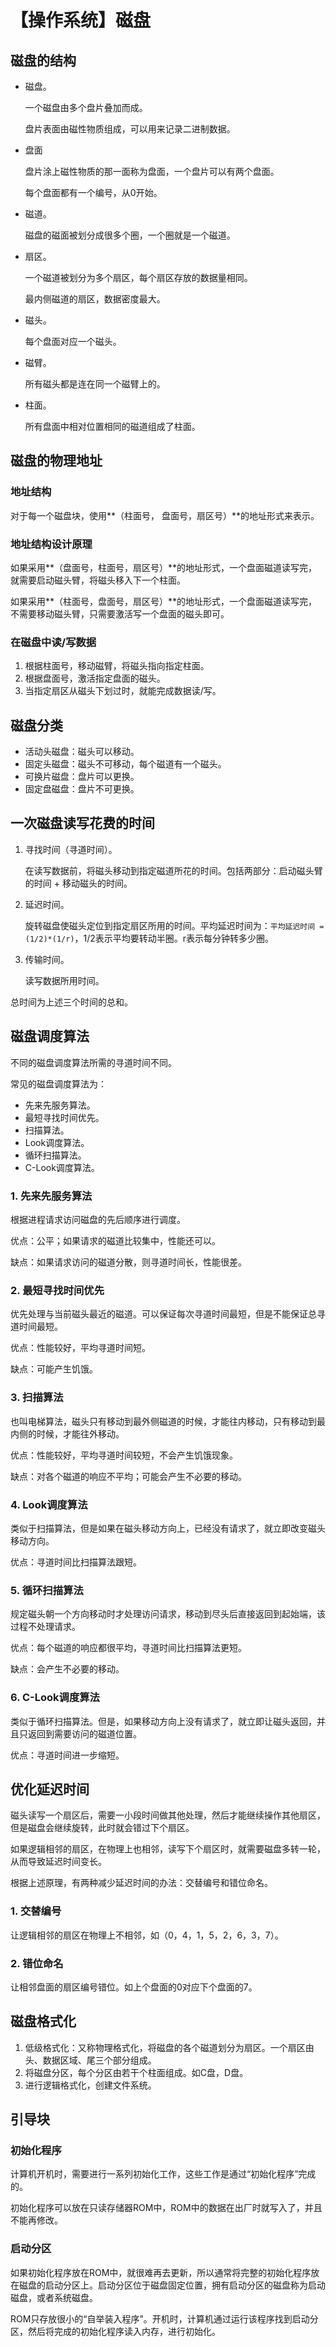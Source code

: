 # 【操作系统】磁盘


## 磁盘的结构

- 磁盘。

  一个磁盘由多个盘片叠加而成。

  盘片表面由磁性物质组成，可以用来记录二进制数据。

- 盘面

  盘片涂上磁性物质的那一面称为盘面，一个盘片可以有两个盘面。

  每个盘面都有一个编号，从0开始。

- 磁道。

  磁盘的磁面被划分成很多个圈，一个圈就是一个磁道。

- 扇区。

  一个磁道被划分为多个扇区，每个扇区存放的数据量相同。

  最内侧磁道的扇区，数据密度最大。

- 磁头。

  每个盘面对应一个磁头。

- 磁臂。

  所有磁头都是连在同一个磁臂上的。

- 柱面。

  所有盘面中相对位置相同的磁道组成了柱面。

## 磁盘的物理地址

### 地址结构

对于每一个磁盘块，使用**（柱面号， 盘面号，扇区号）**的地址形式来表示。

### 地址结构设计原理

如果采用**（盘面号，柱面号，扇区号）**的地址形式，一个盘面磁道读写完，就需要启动磁头臂，将磁头移入下一个柱面。

如果采用**（柱面号，盘面号，扇区号）**的地址形式，一个盘面磁道读写完，不需要移动磁头臂，只需要激活写一个盘面的磁头即可。

### 在磁盘中读/写数据

1. 根据柱面号，移动磁臂，将磁头指向指定柱面。
2. 根据盘面号，激活指定盘面的磁头。
3. 当指定扇区从磁头下划过时，就能完成数据读/写。

## 磁盘分类

- 活动头磁盘：磁头可以移动。
- 固定头磁盘：磁头不可移动，每个磁道有一个磁头。
- 可换片磁盘：盘片可以更换。
- 固定盘磁盘：盘片不可更换。

## 一次磁盘读写花费的时间

1. 寻找时间（寻道时间）。
   
   在读写数据前，将磁头移动到指定磁道所花的时间。包括两部分：启动磁头臂的时间 + 移动磁头的时间。

2. 延迟时间。
   
   旋转磁盘使磁头定位到指定扇区所用的时间。平均延迟时间为：`平均延迟时间 = (1/2)*(1/r)`，1/2表示平均要转动半圈。r表示每分钟转多少圈。

3. 传输时间。
   
   读写数据所用时间。

总时间为上述三个时间的总和。

## 磁盘调度算法

不同的磁盘调度算法所需的寻道时间不同。

常见的磁盘调度算法为：

- 先来先服务算法。
- 最短寻找时间优先。
- 扫描算法。
- Look调度算法。
- 循环扫描算法。
- C-Look调度算法。

### 1. 先来先服务算法

根据进程请求访问磁盘的先后顺序进行调度。

优点：公平；如果请求的磁道比较集中，性能还可以。

缺点：如果请求访问的磁道分散，则寻道时间长，性能很差。

### 2. 最短寻找时间优先

优先处理与当前磁头最近的磁道。可以保证每次寻道时间最短，但是不能保证总寻道时间最短。

优点：性能较好，平均寻道时间短。

缺点：可能产生饥饿。

### 3. 扫描算法

也叫电梯算法，磁头只有移动到最外侧磁道的时候，才能往内移动，只有移动到最内侧的时候，才能往外移动。

优点：性能较好，平均寻道时间较短，不会产生饥饿现象。

缺点：对各个磁道的响应不平均；可能会产生不必要的移动。

### 4. Look调度算法

类似于扫描算法，但是如果在磁头移动方向上，已经没有请求了，就立即改变磁头移动方向。

优点：寻道时间比扫描算法跟短。

### 5. 循环扫描算法

规定磁头朝一个方向移动时才处理访问请求，移动到尽头后直接返回到起始端，该过程不处理请求。

优点：每个磁道的响应都很平均，寻道时间比扫描算法更短。

缺点：会产生不必要的移动。

### 6. C-Look调度算法

类似于循环扫描算法。但是，如果移动方向上没有请求了，就立即让磁头返回，并且只返回到需要访问的磁道位置。

优点：寻道时间进一步缩短。

## 优化延迟时间

磁头读写一个扇区后，需要一小段时间做其他处理，然后才能继续操作其他扇区，但是磁盘会继续旋转，此时就会错过下个扇区。

如果逻辑相邻的扇区，在物理上也相邻，读写下个扇区时，就需要磁盘多转一轮，从而导致延迟时间变长。

根据上述原理，有两种减少延迟时间的办法：交替编号和错位命名。

### 1. 交替编号

让逻辑相邻的扇区在物理上不相邻，如（0，4，1，5，2，6，3，7）。

### 2. 错位命名

让相邻盘面的扇区编号错位。如上个盘面的0对应下个盘面的7。

## 磁盘格式化

1. 低级格式化：又称物理格式化，将磁盘的各个磁道划分为扇区。一个扇区由头、数据区域、尾三个部分组成。
2. 将磁盘分区，每个分区由若干个柱面组成。如C盘，D盘。
3. 进行逻辑格式化，创建文件系统。

## 引导块

### 初始化程序

计算机开机时，需要进行一系列初始化工作，这些工作是通过“初始化程序”完成的。

初始化程序可以放在只读存储器ROM中，ROM中的数据在出厂时就写入了，并且不能再修改。

### 启动分区

如果初始化程序放在ROM中，就很难再去更新，所以通常将完整的初始化程序放在磁盘的启动分区上。启动分区位于磁盘固定位置，拥有启动分区的磁盘称为启动磁盘，或者系统磁盘。

ROM只存放很小的“自举装入程序”。开机时，计算机通过运行该程序找到启动分区，然后将完成的初始化程序读入内存，进行初始化。
